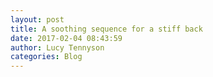 ```yaml
---
layout: post
title: A soothing sequence for a stiff back
date: 2017-02-04 08:43:59
author: Lucy Tennyson
categories: Blog
---
```

